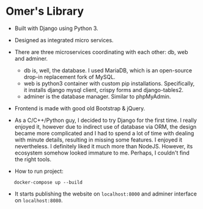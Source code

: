 # Omer's Library

- Built with Django using Python 3.
- Designed as integrated micro services.
- There are three microservices coordinating with each other: db, web and adminer.
  - db is, well, the database. I used MariaDB, which is an open-source drop-in replacement fork of MySQL.
  - web is python3 container with custom pip installations. Specifically, it installs django mysql client, crispy forms and django-tables2.
  - adminer is the database manager. Similar to phpMyAdmin.
- Frontend is made with good old Bootstrap & jQuery.
- As a C/C++/Python guy, I decided to try Django for the first time. I really enjoyed it, however due to indirect use of database via ORM, the design became more complicated and I had to spend a lot of time with dealing with minute details, resulting in missing some features. I enjoyed it nevertheless. I definitely liked it much more than NodeJS. However, its ecosystem somehow looked immature to me. Perhaps, I couldn't find the right tools.

- How to run project:
```
   docker-compose up --build
```

- It starts publishing the website on `localhost:8000` and adminer interface on `localhost:8080`.
